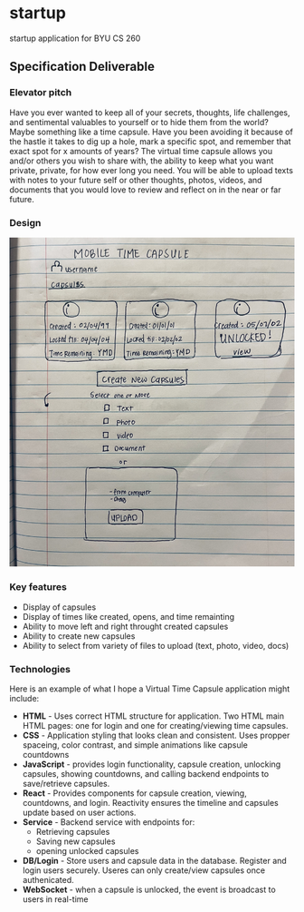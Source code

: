 # startup
startup application for BYU CS 260

## Specification Deliverable


### Elevator pitch

Have you ever wanted to keep all of your secrets, thoughts, life challenges, and sentimental valuables to yourself or to hide them from the world? Maybe something like a time capsule. Have you been avoiding it because of the hastle it takes to dig up a hole, mark a specific spot, and remember that exact spot for x amounts of years? The virtual time capsule allows you and/or others you wish to share with, the ability to keep what you want private, private, for how ever long you need. You will be able to upload texts with notes to your future self or other thoughts, photos, videos, and documents that you would love to review and reflect on in the near or far future.

### Design

![Mock](MTC.JPEG)


### Key features

- Display of capsules
- Display of times like created, opens, and time remainting
- Ability to move left and right throught created capsules
- Ability to create new capsules
- Ability to select from variety of files to upload (text, photo, video, docs)

### Technologies

Here is an example of what I hope a Virtual Time Capsule application might include:

- **HTML** - Uses correct HTML structure for application. Two HTML main HTML pages: one for login and one for creating/viewing time capsules.
- **CSS** - Application styling that looks clean and consistent. Uses propper spaceing, color contrast, and simple animations like capsule countdowns
- **JavaScript** - provides login functionality, capsule creation, unlocking capsules, showing countdowns, and calling backend endpoints to save/retrieve capsules.
- **React** - Provides components for capsule creation, viewing, countdowns, and login. Reactivity ensures the timeline and capsules update based on user actions.
- **Service** - Backend service with endpoints for:
  - Retrieving capsules
  - Saving new capsules
  - opening unlocked capsules
- **DB/Login** - Store users and capsule data in the database. Register and login users securely. Useres can only create/view capsules once authenicated.
- **WebSocket** - when a capsule is unlocked, the event is broadcast to users in real-time



